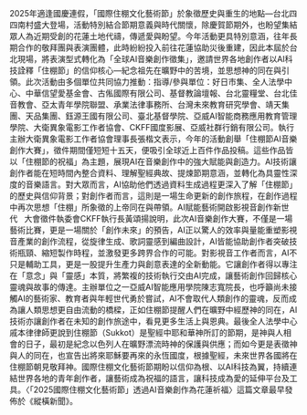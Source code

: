 2025年適逢國慶連假，「國際住棚文化藝術節」於象徵歷史與重生的地點—台北四四南村盛大登場，活動特別結合節期意義與時代關懷，除慶賀節期外，也盼望集結眾人為近期受創的花蓮土地代禱，傳遞愛與盼望。今年活動更具特別意涵，往年長期合作的敬拜團與表演團體，此時紛紛投入前往花蓮協助災後重建，因此本屆於台北現場，將表演型式轉化為「全球AI音樂創作徵集」，邀請世界各地創作者以AI科技詮釋「住棚節」的信仰核心—紀念祖先在曠野中的苦境，並思想神的同在與引領。此次活動由多個單位共同協力推動：指導/參與單位：好日市集、全人法學中心、中華信望愛基金會、古俬國際有限公司、基督教論壇報、台北靈糧堂、台北佳音教會、亞太青年學院聯盟、承業法律事務所、台灣未來教育研究學會、靖天集團、天品集團、鈺源王國有限公司、臺北基督學院、亞威AI智能商務應用教育管理學院、大衛異象電影工作者協會、CKFF國度影展、亞威社群行銷有限公司。執行主辦大衛異象電影工作者協會理事長張楷文表示，今年的活動創舉「住棚節AI音樂創作大賽」，徵件期間僅短短十五天，便吸引全球近上百件作品投稿。這些作品皆以「住棚節的祝福」為主題，展現AI在音樂創作中的強大賦能與創造力。AI技術讓創作者能在短時間內整合資料、理解聖經典故、提煉節期意涵，並轉化為具靈性深度的音樂語言。對大眾而言，AI協助他們透過資料生成過程更深入了解「住棚節」的歷史與信仰背景；對創作者而言，這則是一場生命更新的創作旅程，在創作過程中再次思想「住棚」所象徵的上帝同在與帶領。AI賦能藝術開啟影視音創作新世代   大會徵件執委會CKFF執行長黃頌揚說明，此次AI音樂創作大賽，不僅是一場藝術比賽，更是一場關於「創作未來」的預告，AI正以驚人的效率與量能重塑影視音產業的創作流程，從旋律生成、歌詞靈感到編曲設計，AI皆能協助創作者突破技術瓶頸、縮短製作時程，並激發更多跨界合作的可能。對影視音工作者而言，AI不只是輔助工具，更是一股提升生產力與創意表達的全新動能。它讓創作者得以專注在「意念」與「靈感」本質，將繁複的技術執行交由AI完成，讓藝術創作回歸核心靈魂與故事的傳達。主辦單位之一亞威AI智能應用學院陳志寬院長，也呼籲尚未接觸AI的藝術家、教育者與年輕世代勇於嘗試，AI不會取代人類創作的靈魂，反而成為讓人類思想更自由流動的橋樑，正如住棚節提醒人們在曠野中經歷神的同在，AI技術亦讓創作者在未知的創作旅途中，看見更多生活上與恩典。最後全人法學中心戚本律律師更說到住棚節（Sukkot）是聖經中耶和華神所訂的節期，是神與人相會的日子，最初是紀念以色列人在曠野漂流時神的保護與供應；而如今更是表徵神與人的同在，也宣告出將來耶穌要再來的永恆國度，根據聖經，未來世界各國將在住棚節朝見敬拜神。國際住棚文化藝術節期盼以信仰為根、以AI科技為翼，持續連結世界各地的青年創作者，讓藝術成為祝福的語言，讓科技成為愛的延伸平台及工具。〈「2025國際住棚文化藝術節」透過AI音樂創作為花蓮祈福〉這篇文章最早發佈於《縱橫新聞》。
